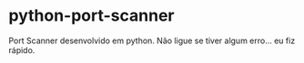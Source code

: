# python-port-scanner
Port Scanner desenvolvido em python. Não ligue se tiver algum erro... eu fiz rápido.
